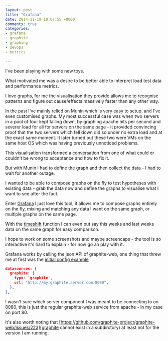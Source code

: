```yaml
---
layout: post
title: "Grafana"
date: 2014-11-19 10:07:55 +0000
comments: true
categories: 
- grafana
- graphite
- graphing
- devops
- metrics

---
```



I've been playing with some new toys.

What motivated me was a desire to be better able to interpret load test data and performance metrics.

I love graphs, for me the visualisation they provide allows me to recognise patterns and figure out cause/effects massively faster than any other way.

In the past I've mainly relied on Munin which is very easy to setup, and I've even customised graphs. My most successful case was when two servers in a pool of four kept falling down, by graphing apache hits per second and severer load for all for servers on the same page - it provided convincing proof that the two servers which fell down did so under no extra load and at the exact same moment. It later turned out these two were VMs on the same host OS which was having previously unnoticed problems. 

This visualisation transformed a conversation from one of what could or couldn't be wrong to acceptance and how to fix it.

But with Munin I had to define the graph and then collect the data - I had to wait for another outage.

I wanted to be able to compose graphs on the fly to test hypotheses with existing data - grab the data now and define the graphs to visualise what I want to see after the fact.

Enter [Grafana](http://play.grafana.org/) I just love this tool, it allows me to compose graphs entirely on the fly, mixing and matching any data I want on the same graph, or multiple graphs on the same page. 

With the [timeshift](http://graphite.readthedocs.org/en/latest/functions.html#graphite.render.functions.timeShift) function I can even put say this weeks and last weeks data on the same graph for easy comparison.

I hope to work on some screenshots and maybe screencaps - the tool is so interactive it's hard to explain - for now go an play with it.

Grafana works by calling the json API of graphite-web, one thing that threw me at first was the [initial config example](http://grafana.org/docs/#graphite-&-elasticsearch-setup-example)

```json
datasources: {
  graphite: {
    type: 'graphite',
    url: "http://my.graphite.server.com:8080",
  },
},
```
 
I wasn't sure which server component I was meant to be connecting to on 8080, this is just the regular graphite-web service from apache - in my case on port 80.

It's also worth noting that [https://github.com/graphite-project/graphite-web/issues/223](graphite cannot exist in a subdirctory) at least not for the version I am running.


